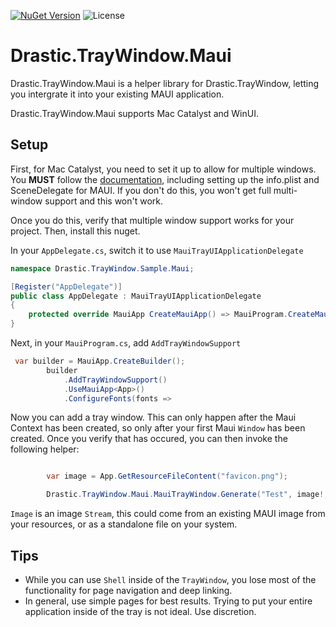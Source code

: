 [![NuGet Version](https://img.shields.io/nuget/v/Drastic.TrayWindow.Maui.svg)](https://www.nuget.org/packages/Drastic.Tray/) ![License](https://img.shields.io/badge/License-MIT-blue.svg)

# Drastic.TrayWindow.Maui

Drastic.TrayWindow.Maui is a helper library for Drastic.TrayWindow, letting you intergrate it into your existing MAUI application.

Drastic.TrayWindow.Maui supports Mac Catalyst and WinUI.

## Setup

First, for Mac Catalyst, you need to set it up to allow for multiple windows. You **MUST** follow the [documentation](https://learn.microsoft.com/en-us/dotnet/maui/fundamentals/windows?view=net-maui-7.0#ipados-and-macos-configuration), including setting up the info.plist and SceneDelegate for MAUI. If you don't do this, you won't get full multi-window support and this won't work. 

Once you do this, verify that multiple window support works for your project. Then, install this nuget.

In your `AppDelegate.cs`, switch it to use `MauiTrayUIApplicationDelegate`

```c#
namespace Drastic.TrayWindow.Sample.Maui;

[Register("AppDelegate")]
public class AppDelegate : MauiTrayUIApplicationDelegate
{
	protected override MauiApp CreateMauiApp() => MauiProgram.CreateMauiApp();
}
```

Next, in your `MauiProgram.cs`, add `AddTrayWindowSupport`

```c#
 var builder = MauiApp.CreateBuilder();
        builder
            .AddTrayWindowSupport()
            .UseMauiApp<App>()
            .ConfigureFonts(fonts =>
```

Now you can add a tray window. This can only happen after the Maui Context has been created, so only after your first Maui `Window` has been created. Once you verify that has occured, you can then invoke the following helper:

```c#

        var image = App.GetResourceFileContent("favicon.png");

        Drastic.TrayWindow.Maui.MauiTrayWindow.Generate("Test", image!, new TrayWindowOptions(), new SamplePage());

```

`Image` is an image `Stream`, this could come from an existing MAUI image from your resources, or as a standalone file on your system.

## Tips

- While you can use `Shell` inside of the `TrayWindow`, you lose most of the functionality for page navigation and deep linking.
- In general, use simple pages for best results. Trying to put your entire application inside of the tray is not ideal. Use discretion.